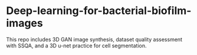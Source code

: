 # Deep-learning-for-bacterial-biofilm-images
This repo includes 3D GAN image synthesis, dataset quality assessment with SSQA, and a 3D u-net practice for cell segmentation.
